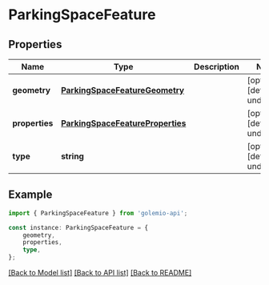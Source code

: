 # ParkingSpaceFeature


## Properties

Name | Type | Description | Notes
------------ | ------------- | ------------- | -------------
**geometry** | [**ParkingSpaceFeatureGeometry**](ParkingSpaceFeatureGeometry.md) |  | [optional] [default to undefined]
**properties** | [**ParkingSpaceFeatureProperties**](ParkingSpaceFeatureProperties.md) |  | [optional] [default to undefined]
**type** | **string** |  | [optional] [default to undefined]

## Example

```typescript
import { ParkingSpaceFeature } from 'golemio-api';

const instance: ParkingSpaceFeature = {
    geometry,
    properties,
    type,
};
```

[[Back to Model list]](../README.md#documentation-for-models) [[Back to API list]](../README.md#documentation-for-api-endpoints) [[Back to README]](../README.md)
